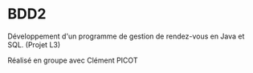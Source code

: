 # BDD2
Développement d'un programme de gestion de rendez-vous en Java et SQL. (Projet L3)

Réalisé en groupe avec Clément PICOT
